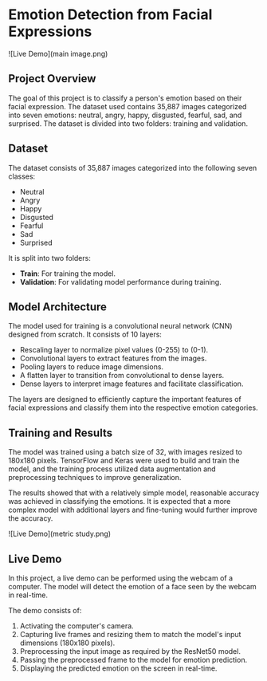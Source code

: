 # Emotion Detection from Facial Expressions

![Live Demo](main image.png)

## Project Overview
The goal of this project is to classify a person's emotion based on their facial expression. The dataset used contains 35,887 images categorized into seven emotions: neutral, angry, happy, disgusted, fearful, sad, and surprised. The dataset is divided into two folders: training and validation.

## Dataset
The dataset consists of 35,887 images categorized into the following seven classes:
- Neutral
- Angry
- Happy
- Disgusted
- Fearful
- Sad
- Surprised

It is split into two folders:
- **Train**: For training the model.
- **Validation**: For validating model performance during training.

## Model Architecture
The model used for training is a convolutional neural network (CNN) designed from scratch. It consists of 10 layers:
- Rescaling layer to normalize pixel values (0-255) to (0-1).
- Convolutional layers to extract features from the images.
- Pooling layers to reduce image dimensions.
- A flatten layer to transition from convolutional to dense layers.
- Dense layers to interpret image features and facilitate classification.

The layers are designed to efficiently capture the important features of facial expressions and classify them into the respective emotion categories.

## Training and Results
The model was trained using a batch size of 32, with images resized to 180x180 pixels. TensorFlow and Keras were used to build and train the model, and the training process utilized data augmentation and preprocessing techniques to improve generalization.

The results showed that with a relatively simple model, reasonable accuracy was achieved in classifying the emotions. It is expected that a more complex model with additional layers and fine-tuning would further improve the accuracy.

![Live Demo](metric study.png)

## Live Demo
In this project, a live demo can be performed using the webcam of a computer. The model will detect the emotion of a face seen by the webcam in real-time.

The demo consists of:
1. Activating the computer's camera.
2. Capturing live frames and resizing them to match the model's input dimensions (180x180 pixels).
3. Preprocessing the input image as required by the ResNet50 model.
4. Passing the preprocessed frame to the model for emotion prediction.
5. Displaying the predicted emotion on the screen in real-time.
